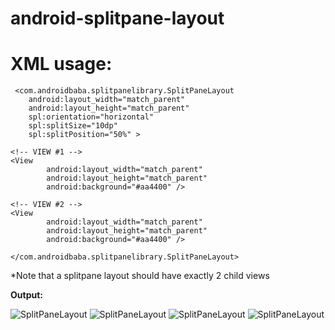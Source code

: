 android-splitpane-layout
========================

**XML usage:**
==============

     <com.androidbaba.splitpanelibrary.SplitPaneLayout
        android:layout_width="match_parent"
        android:layout_height="match_parent"
        spl:orientation="horizontal"
        spl:splitSize="10dp"
        spl:splitPosition="50%" >

	<!-- VIEW #1 -->
	<View
            android:layout_width="match_parent"
            android:layout_height="match_parent"
            android:background="#aa4400" />

	<!-- VIEW #2 -->
	<View
            android:layout_width="match_parent"
            android:layout_height="match_parent"
            android:background="#aa4400" />

    </com.androidbaba.splitpanelibrary.SplitPaneLayout>

*Note that a splitpane layout should have exactly 2 child views


**Output:**

![SplitPaneLayout](https://github.com/android-baba/SplitPaneLayout/blob/master/Screenshots/spl1.png)
![SplitPaneLayout](https://github.com/android-baba/SplitPaneLayout/blob/master/Screenshots/spl2.png)
![SplitPaneLayout](https://github.com/android-baba/SplitPaneLayout/blob/master/Screenshots/spl3.png)
![SplitPaneLayout](https://github.com/android-baba/SplitPaneLayout/blob/master/Screenshots/spl4.png)
